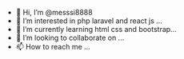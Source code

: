 - 👋 Hi, I’m @messsi8888
- 👀 I’m interested in php laravel and react js ...
- 🌱 I’m currently learning html css and bootstrap...
- 💞️ I’m looking to collaborate on ...
- 📫 How to reach me ...

<!---
messsi8888/messsi8888 is a ✨ special ✨ repository because its `README.md` (this file) appears on your GitHub profile.
You can click the Preview link to take a look at your changes.
--->
